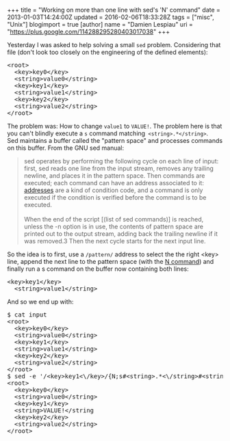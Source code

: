 +++
title = "Working on more than one line with sed's 'N' command"
date = 2013-01-03T14:24:00Z
updated = 2016-02-06T18:33:28Z
tags = ["misc", "Unix"]
blogimport = true 
[author]
	name = "Damien Lespiau"
	uri = "https://plus.google.com/114288295280403017038"
+++

<div dir="ltr" style="text-align: left;" trbidi="on">Yesterday I was asked to help solving a small <code>sed</code> problem. Considering that file (don't look too closely on the engineering of the defined elements):<br /><div><pre class="brush: text; gutter: true">&lt;root&gt;<br />  &lt;key&gt;key0&lt;/key&gt;<br />  &lt;string&gt;value0&lt;/string&gt;<br />  &lt;key&gt;key1&lt;/key&gt;<br />  &lt;string&gt;value1&lt;/string&gt;<br />  &lt;key&gt;key2&lt;/key&gt;<br />  &lt;string&gt;value2&lt;/string&gt;<br />&lt;/root&gt;</pre><div>The problem was: How to change <code>value1</code> to <code>VALUE!</code>. The problem here is that you can't blindly execute a <code>s</code> command matching<code> &lt;string&gt;.*&lt;/string&gt;</code>.<br />Sed maintains a buffer called the "pattern space" and processes commands on this buffer. From the GNU sed manual:<br /><blockquote>sed operates by performing the following cycle on each line of input: first, sed reads one line from the input stream, removes any trailing newline, and places it in the pattern space. Then commands are executed; each command can have an address associated to it: <a href="http://www.gnu.org/software/sed/manual/sed.html#Addresses" title="sed addresses">addresses</a> are a kind of condition code, and a command is only executed if the condition is verified before the command is to be executed.<br /><br />When the end of the script [(list of sed commands)] is reached, unless the -n option is in use, the contents of pattern space are printed out to the output stream, adding back the trailing newline if it was removed.3 Then the next cycle starts for the next input line.</blockquote>So the idea is to first, use a <code>/pattern/</code> address to select the the right &lt;key&gt; line, append the next line to the pattern space (with the <a href="http://www.gnu.org/software/sed/manual/sed.html#Other-Commands">N command</a>) and finally run a s command on the buffer now containing both lines:<br /><pre class="brush: text; gutter: true">&lt;key&gt;key1&lt;/key&gt;<br />  &lt;string&gt;value1&lt;/string&gt;</pre>And so we end up with:<br /><pre class="brush: text; gutter: true">$ cat input <br />&lt;root&gt;<br />  &lt;key&gt;key0&lt;/key&gt;<br />  &lt;string&gt;value0&lt;/string&gt;<br />  &lt;key&gt;key1&lt;/key&gt;<br />  &lt;string&gt;value1&lt;/string&gt;<br />  &lt;key&gt;key2&lt;/key&gt;<br />  &lt;string&gt;value2&lt;/string&gt;<br />&lt;/root&gt;<br />$ sed -e '/&lt;key&gt;key1&lt;\/key&gt;/{N;s#&lt;string&gt;.*&lt;\/string&gt;#&lt;string&gt;VALUE!&lt;\/string#;}' &lt; input <br />&lt;root&gt;<br />  &lt;key&gt;key0&lt;/key&gt;<br />  &lt;string&gt;value0&lt;/string&gt;<br />  &lt;key&gt;key1&lt;/key&gt;<br />  &lt;string&gt;VALUE!&lt;/string<br />  &lt;key&gt;key2&lt;/key&gt;<br />  &lt;string&gt;value2&lt;/string&gt;<br />&lt;/root&gt;</pre></div></div></div>
